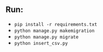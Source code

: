 ## Run:
- `pip install -r requirements.txt` 
- `python manage.py makemigration`
- `python manage.py migrate` 
- `python insert_csv.py`
